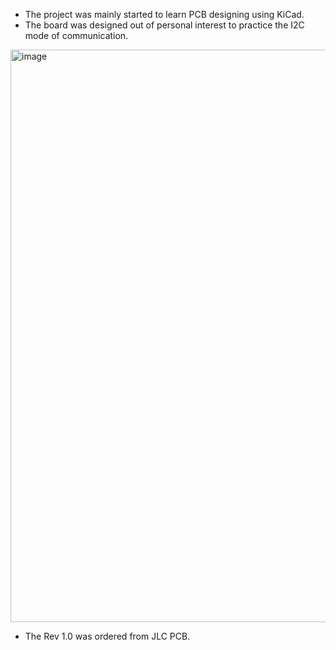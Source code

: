 - The project was mainly started to learn PCB designing using KiCad. 
- The board was designed out of personal interest to practice the I2C mode of communication.

<img width="1204" height="916" alt="image" src="https://github.com/user-attachments/assets/4bcec24b-82cc-4a3e-a419-c1917848e8f8" />

- The Rev 1.0 was ordered from JLC PCB.
